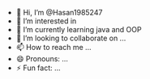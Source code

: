 - 👋 Hi, I’m @Hasan1985247
- 👀 I’m interested in 
- 🌱 I’m currently learning java and OOP
- 💞️ I’m looking to collaborate on ...
- 📫 How to reach me ...
- 😄 Pronouns: ...
- ⚡ Fun fact: ...

<!---
Hasan1985247/Hasan1985247 is a ✨ special ✨ repository because its `README.md` (this file) appears on your GitHub profile.
You can click the Preview link to take a look at your changes.
--->
